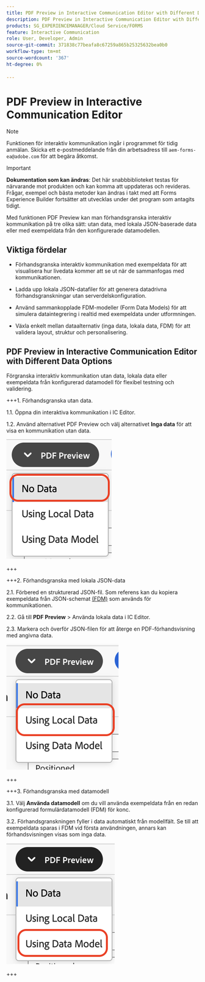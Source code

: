 ```yaml
---
title: PDF Preview in Interactive Communication Editor with Different Data Options
description: PDF Preview in Interactive Communication Editor with Different Data Options to preview Interactive Communications in three different ways.
products: SG_EXPERIENCEMANAGER/Cloud Service/FORMS
feature: Interactive Communication
role: User, Developer, Admin
source-git-commit: 371838c77beafa8c67259a865b25325632bea0b0
workflow-type: tm+mt
source-wordcount: '367'
ht-degree: 0%

---
```



# PDF Preview in Interactive Communication Editor

>[!NOTE]
>
> Funktionen för interaktiv kommunikation ingår i programmet för tidig anmälan. Skicka ett e-postmeddelande från din arbetsadress till `aem-forms-ea@adobe.com` för att begära åtkomst.

>[!IMPORTANT]
>
> **Dokumentation som kan ändras**: Det här snabbbiblioteket testas för närvarande mot produkten och kan komma att uppdateras och revideras. Frågar, exempel och bästa metoder kan ändras i takt med att Forms Experience Builder fortsätter att utvecklas under det program som antagits tidigt.

Med funktionen PDF Preview kan man förhandsgranska interaktiv kommunikation på tre olika sätt: utan data, med lokala JSON-baserade data eller med exempeldata från den konfigurerade datamodellen.

## Viktiga fördelar

- Förhandsgranska interaktiv kommunikation med exempeldata för att visualisera hur livedata kommer att se ut när de sammanfogas med kommunikationen.

- Ladda upp lokala JSON-datafiler för att generera datadrivna förhandsgranskningar utan serverdelskonfiguration.

- Använd sammankopplade FDM-modeller (Form Data Models) för att simulera dataintegrering i realtid med exempeldata under utformningen.

- Växla enkelt mellan dataalternativ (inga data, lokala data, FDM) för att validera layout, struktur och personalisering.

## PDF Preview in Interactive Communication Editor with Different Data Options

Förgranska interaktiv kommunikation utan data, lokala data eller exempeldata från konfigurerad datamodell för flexibel testning och validering.

+++&#x200B;1. Förhandsgranska utan data.

1.1. Öppna din interaktiva kommunikation i IC Editor.

1.2. Använd alternativet PDF Preview och välj alternativet **Inga data** för att visa en kommunikation utan data.

![Sök efter IC Docu](/help/forms/interactive-communication/assets/nodata.png)

+++

+++&#x200B;2. Förhandsgranska med lokala JSON-data

2.1. Förbered en strukturerad JSON-fil. Som referens kan du kopiera exempeldata från JSON-schemat [(FDM)](https://experienceleague.adobe.com/sv/docs/experience-manager-cloud-service/content/forms/integrate/use-form-data-model/work-with-form-data-model) som används för kommunikationen.

2.2. Gå till **PDF Preview** > Använda lokala data i IC Editor.

2.3. Markera och överför JSON-filen för att återge en PDF-förhandsvisning med angivna data.

![Sök efter IC Docu](/help/forms/interactive-communication/assets/localdata.png)

+++

+++&#x200B;3. Förhandsgranska med datamodell 

3.1. Välj **Använda datamodell** om du vill använda exempeldata från en redan konfigurerad formulärdatamodell (FDM) för konc.

3.2. Förhandsgranskningen fyller i data automatiskt från modellfält. Se till att exempeldata sparas i FDM vid första användningen, annars kan förhandsvisningen visas som inga data.

![Sök efter IC Docu](/help/forms/interactive-communication/assets/datamodel.png)

+++

